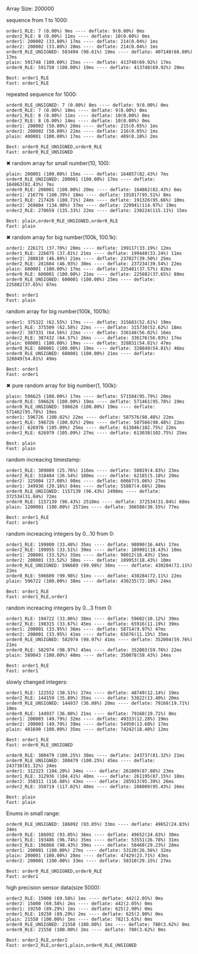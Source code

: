 Array Size:  200000

sequence from 1 to 1000:

    order1_RLE: 7 (0.00%) 9ms ---- deflate: 9(0.00%) 0ms
    order2_RLE: 8 (0.00%) 11ms ---- deflate: 10(0.00%) 0ms
    order1: 200002 (33.80%) 17ms ---- deflate: 214(0.04%) 1ms
    order2: 200002 (33.80%) 20ms ---- deflate: 214(0.04%) 1ms
    order0_RLE_UNSIGNED: 583494 (98.61%) 19ms ---- deflate: 407148(68.80%) 17ms
    plain: 591748 (100.00%) 25ms ---- deflate: 413740(69.92%) 17ms
    order0_RLE: 591750 (100.00%) 19ms ---- deflate: 413748(69.92%) 20ms

    Best: order1_RLE
    Fast: order1_RLE

repeated sequence for 1000:

    order0_RLE_UNSIGNED: 7 (0.00%) 8ms ---- deflate: 9(0.00%) 0ms
    order0_RLE: 7 (0.00%) 10ms ---- deflate: 9(0.00%) 0ms
    order1_RLE: 8 (0.00%) 11ms ---- deflate: 10(0.00%) 0ms
    order2_RLE: 8 (0.00%) 14ms ---- deflate: 10(0.00%) 0ms
    order1: 200002 (50.00%) 20ms ---- deflate: 215(0.05%) 1ms
    order2: 200002 (50.00%) 22ms ---- deflate: 216(0.05%) 1ms
    plain: 400001 (100.00%) 17ms ---- deflate: 409(0.10%) 2ms

    Best: order0_RLE_UNSIGNED,order0_RLE
    Fast: order0_RLE_UNSIGNED

✖ random array for small number(10, 100):

    plain: 200001 (100.00%) 15ms ---- deflate: 164857(82.43%) 7ms
    order0_RLE_UNSIGNED: 200001 (100.00%) 17ms ---- deflate: 164863(82.43%) 7ms
    order0_RLE: 200001 (100.00%) 20ms ---- deflate: 164862(82.43%) 6ms
    order1: 216776 (108.39%) 18ms ---- deflate: 191017(95.51%) 8ms
    order1_RLE: 217426 (108.71%) 24ms ---- deflate: 191326(95.66%) 10ms
    order2: 269804 (134.90%) 37ms ---- deflate: 229941(114.97%) 19ms
    order2_RLE: 270659 (135.33%) 22ms ---- deflate: 230224(115.11%) 15ms

    Best: plain,order0_RLE_UNSIGNED,order0_RLE
    Fast: plain

✖ random array for big number(100k, 100.1k):

    order1: 226171 (37.70%) 20ms ---- deflate: 199117(33.19%) 12ms
    order1_RLE: 226875 (37.81%) 21ms ---- deflate: 199440(33.24%) 11ms
    order2: 280810 (46.80%) 21ms ---- deflate: 237027(39.50%) 25ms
    order2_RLE: 281604 (46.93%) 30ms ---- deflate: 237234(39.54%) 22ms
    plain: 600001 (100.00%) 17ms ---- deflate: 225401(37.57%) 82ms
    order0_RLE: 600001 (100.00%) 21ms ---- deflate: 225882(37.65%) 88ms
    order0_RLE_UNSIGNED: 600001 (100.00%) 25ms ---- deflate: 225882(37.65%) 87ms

    Best: order1
    Fast: plain

random array for big number(100k, 1001k):

    order1: 375322 (62.55%) 17ms ---- deflate: 315683(52.61%) 19ms
    order1_RLE: 375509 (62.58%) 22ms ---- deflate: 315730(52.62%) 18ms
    order2: 387331 (64.56%) 22ms ---- deflate: 336148(56.02%) 16ms
    order2_RLE: 387432 (64.57%) 26ms ---- deflate: 336176(56.03%) 17ms
    plain: 600001 (100.00%) 19ms ---- deflate: 328831(54.81%) 47ms
    order0_RLE: 600001 (100.00%) 19ms ---- deflate: 328849(54.81%) 46ms
    order0_RLE_UNSIGNED: 600001 (100.00%) 21ms ---- deflate: 328849(54.81%) 49ms

    Best: order1
    Fast: order1

✖ pure random array for big number(1, 100k):

    plain: 596625 (100.00%) 17ms ---- deflate: 571504(95.79%) 20ms
    order0_RLE: 596626 (100.00%) 19ms ---- deflate: 571461(95.78%) 19ms
    order0_RLE_UNSIGNED: 596626 (100.00%) 19ms ---- deflate: 571462(95.78%) 19ms
    order1: 596726 (100.02%) 22ms ---- deflate: 587576(98.48%) 22ms
    order1_RLE: 596726 (100.02%) 29ms ---- deflate: 587566(98.48%) 22ms
    order2: 626978 (105.09%) 25ms ---- deflate: 613046(102.75%) 22ms
    order2_RLE: 626979 (105.09%) 27ms ---- deflate: 613038(102.75%) 25ms

    Best: plain
    Fast: plain

random increacing timestamp:

    order1_RLE: 309089 (25.76%) 116ms ---- deflate: 58019(4.83%) 23ms
    order2_RLE: 318484 (26.54%) 100ms ---- deflate: 62185(5.18%) 29ms
    order2: 325004 (27.08%) 98ms ---- deflate: 60667(5.06%) 27ms
    order1: 349936 (29.16%) 84ms ---- deflate: 55887(4.66%) 28ms
    order0_RLE_UNSIGNED: 1157139 (96.43%) 2498ms ---- deflate: 372534(31.04%) 72ms
    order0_RLE: 1157139 (96.43%) 2510ms ---- deflate: 372534(31.04%) 68ms
    plain: 1200001 (100.00%) 2571ms ---- deflate: 366588(30.55%) 77ms

    Best: order1_RLE
    Fast: order1

random increacing integers by 0...10 from 0:

    order1_RLE: 199800 (33.48%) 35ms ---- deflate: 98090(16.44%) 17ms
    order2_RLE: 199955 (33.51%) 39ms ---- deflate: 109991(18.43%) 10ms
    order1: 200001 (33.52%) 35ms ---- deflate: 98012(16.43%) 15ms
    order2: 200001 (33.52%) 38ms ---- deflate: 109953(18.43%) 10ms
    order0_RLE_UNSIGNED: 596609 (99.98%) 38ms ---- deflate: 430284(72.11%) 22ms
    order0_RLE: 596609 (99.98%) 51ms ---- deflate: 430284(72.11%) 22ms
    plain: 596722 (100.00%) 38ms ---- deflate: 430235(72.10%) 24ms

    Best: order1_RLE
    Fast: order1_RLE,order1

random increacing integers by 0...3 from 0:

    order1_RLE: 194722 (33.06%) 38ms ---- deflate: 59602(10.12%) 39ms
    order2_RLE: 198315 (33.67%) 45ms ---- deflate: 65916(11.19%) 39ms
    order1: 200001 (33.95%) 36ms ---- deflate: 58714(9.97%) 47ms
    order2: 200001 (33.95%) 41ms ---- deflate: 65676(11.15%) 35ms
    order0_RLE_UNSIGNED: 582974 (98.97%) 41ms ---- deflate: 352004(59.76%) 21ms
    order0_RLE: 582974 (98.97%) 45ms ---- deflate: 352003(59.76%) 22ms
    plain: 589043 (100.00%) 40ms ---- deflate: 350078(59.43%) 24ms

    Best: order1_RLE
    Fast: order1

slowly changed integers:

    order1_RLE: 122552 (30.51%) 27ms ---- deflate: 48749(12.14%) 19ms
    order2_RLE: 144159 (35.89%) 35ms ---- deflate: 53822(13.40%) 20ms
    order0_RLE_UNSIGNED: 144937 (36.08%) 20ms ---- deflate: 79168(19.71%) 10ms
    order0_RLE: 144937 (36.08%) 21ms ---- deflate: 79168(19.71%) 8ms
    order1: 200003 (49.79%) 32ms ---- deflate: 49333(12.28%) 19ms
    order2: 200003 (49.79%) 39ms ---- deflate: 54950(13.68%) 17ms
    plain: 401690 (100.00%) 35ms ---- deflate: 74242(18.48%) 12ms

    Best: order1_RLE
    Fast: order0_RLE_UNSIGNED

    order0_RLE: 300479 (100.25%) 38ms ---- deflate: 243737(81.32%) 21ms
    order0_RLE_UNSIGNED: 300479 (100.25%) 45ms ---- deflate: 243738(81.32%) 24ms
    order1: 312323 (104.20%) 34ms ---- deflate: 261009(87.08%) 23ms
    order1_RLE: 312936 (104.41%) 48ms ---- deflate: 261195(87.15%) 18ms
    order2: 350311 (116.88%) 43ms ---- deflate: 285913(95.39%) 26ms
    order2_RLE: 350719 (117.02%) 48ms ---- deflate: 286009(95.43%) 26ms

    Best: plain
    Fast: plain

Enums in small range:

    order0_RLE_UNSIGNED: 186092 (93.05%) 33ms ---- deflate: 49652(24.83%) 34ms
    order0_RLE: 186092 (93.05%) 36ms ---- deflate: 49652(24.83%) 30ms
    order1_RLE: 193486 (96.74%) 35ms ---- deflate: 53551(26.78%) 31ms
    order2_RLE: 196868 (98.43%) 39ms ---- deflate: 58468(29.23%) 28ms
    order1: 200001 (100.00%) 27ms ---- deflate: 53120(26.56%) 32ms
    plain: 200001 (100.00%) 28ms ---- deflate: 47429(23.71%) 43ms
    order2: 200001 (100.00%) 33ms ---- deflate: 58310(29.15%) 27ms

    Best: order0_RLE_UNSIGNED,order0_RLE
    Fast: order1

high precision sensor data(size 5000):

    order2_RLE: 15000 (69.58%) 1ms ---- deflate: 442(2.05%) 0ms
    order2: 15000 (69.58%) 2ms ---- deflate: 442(2.05%) 0ms
    order1: 19250 (89.29%) 1ms ---- deflate: 625(2.90%) 0ms
    order1_RLE: 19250 (89.29%) 2ms ---- deflate: 625(2.90%) 0ms
    plain: 21558 (100.00%) 1ms ---- deflate: 782(3.63%) 0ms
    order0_RLE_UNSIGNED: 21558 (100.00%) 1ms ---- deflate: 780(3.62%) 0ms
    order0_RLE: 21558 (100.00%) 2ms ---- deflate: 780(3.62%) 0ms

    Best: order2_RLE,order2
    Fast: order2_RLE,order1,plain,order0_RLE_UNSIGNED

